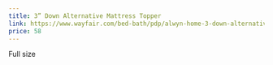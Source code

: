 ```yaml
---
title: 3” Down Alternative Mattress Topper
link: https://www.wayfair.com/bed-bath/pdp/alwyn-home-3-down-alternative-mattress-topper-anew1457.html?piid=21334165
price: 58
---
```


Full size
